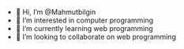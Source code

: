 - 👋 Hi, I’m @Mahmutbilgin
- 👀 I’m interested in computer programming
- 🌱 I’m currently learning web programming
- 💞️ I’m looking to collaborate on web programming
